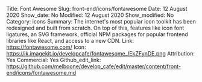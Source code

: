 Title: Font Awesome
Slug: front-end/icons/fontawesome
Date: 12 August 2020
Show_date: No
Modified: 12 August 2020
Show_modified: No
Category: icons
Summary: The internet's most popular icon toolkit has been redesigned and built from scratch. On top of this, features like icon font ligatures, an SVG framework, official NPM packages for popular frontend libraries like React, and access to a new CDN.
Link: https://fontawesome.com/
Icon: https://ik.imagekit.io/developcafe/fontawesome_IEkZFynDE.png
Attribution: Yes
Commercial: Yes
Github_edit_link: https://github.com/melboone/develop_cafe/edit/master/content/front-end/icons/fontawesome.md